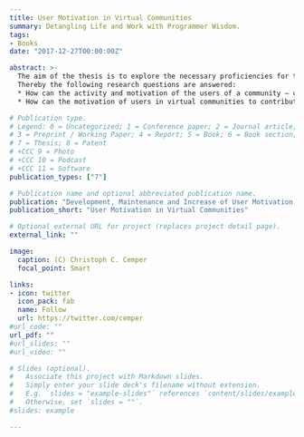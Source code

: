 ```yaml
---
title: User Motivation in Virtual Communities
summary: Detangling Life and Work with Programmer Wisdom.
tags:
- Books
date: "2017-12-27T00:00:00Z"

abstract: >-
  The aim of the thesis is to explore the necessary proficiencies for the development, maintenance and increase of the motivation of 	users in virtual communities.
  Thereby the following research questions are answered:
  * How can the activity and motivation of the users of a community – concerning the contribution performance, contribution quality and communication performance – be measured?
  * How can the motivation of users in virtual communities to contribute content be increased?

# Publication type.
# Legend: 0 = Uncategorized; 1 = Conference paper; 2 = Journal article;
# 3 = Preprint / Working Paper; 4 = Report; 5 = Book; 6 = Book section;
# 7 = Thesis; 8 = Patent
# +CCC 9 = Photo
# +CCC 10 = Podcast
# +CCC 11 = Software
publication_types: ["7"]

# Publication name and optional abbreviated publication name.
publication: "Development, Maintenance and Increase of User Motivation in Virtual Communities"
publication_short: "User Motivation in Virtual Communities"

# Optional external URL for project (replaces project detail page).
external_link: ""

image:
  caption: (C) Christoph C. Cemper
  focal_point: Smart

links:
- icon: twitter
  icon_pack: fab
  name: Follow
  url: https://twitter.com/cemper
#url_code: ""
url_pdf: ""
#url_slides: ""
#url_video: ""

# Slides (optional).
#   Associate this project with Markdown slides.
#   Simply enter your slide deck's filename without extension.
#   E.g. `slides = "example-slides"` references `content/slides/example-slides.md`.
#   Otherwise, set `slides = ""`.
#slides: example

---
```

